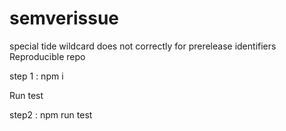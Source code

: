 # semverissue
special tide wildcard does not correctly for prerelease identifiers
Reproducible repo 

step 1 : npm i  

Run test


step2 : npm run test
